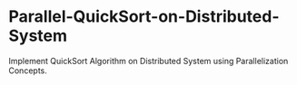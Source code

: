 # Parallel-QuickSort-on-Distributed-System
Implement QuickSort Algorithm on Distributed System using Parallelization Concepts.
